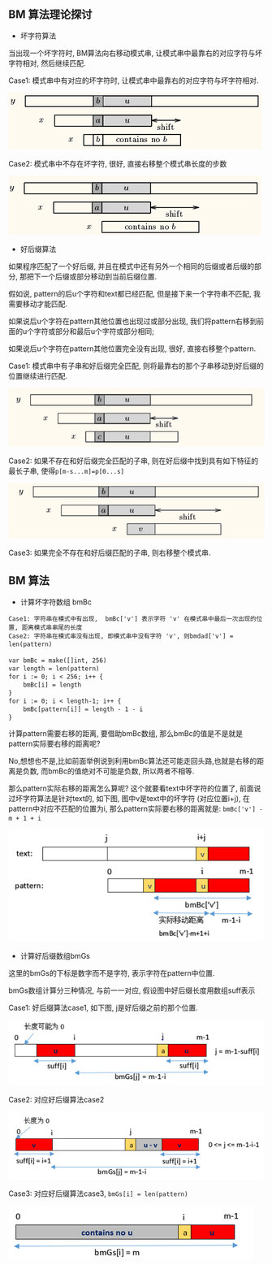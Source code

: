 ## BM 算法理论探讨

- 坏字符算法

当出现一个坏字符时, BM算法向右移动模式串, 让模式串中最靠右的对应字符与坏字符相对, 然后继续匹配.

Case1: 模式串中有对应的坏字符时, 让模式串中最靠右的对应字符与坏字符相对.

![image](../../images/bad_case1.png)

Case2: 模式串中不存在坏字符, 很好, 直接右移整个模式串长度的步数

![image](../../images/bad_case2.png)



- 好后缀算法

如果程序匹配了一个好后缀, 并且在模式中还有另外一个相同的后缀或者后缀的部分, 那把下一个后缀或部分移动到当前后缀位置.

假如说, pattern的后u个字符和text都已经匹配, 但是接下来一个字符串不匹配, 我需要移动才能匹配. 

如果说后u个字符在pattern其他位置也出现过或部分出现, 我们将pattern右移到前面的u个字符或部分和最后u个字符或部分相同;

如果说后u个字符在pattern其他位置完全没有出现, 很好, 直接右移整个pattern.


Case1: 模式串中有子串和好后缀完全匹配, 则将最靠右的那个子串移动到好后缀的位置继续进行匹配.

![image](../../images/good_case1.png)

Case2: 如果不存在和好后缀完全匹配的子串, 则在好后缀中找到具有如下特征的最长子串, 使得`p[m-s...m]=p[0...s]`

![image](../../images/good_case2.png)


Case3: 如果完全不存在和好后缀匹配的子串, 则右移整个模式串.



## BM 算法

- 计算坏字符数组 bmBc

```
Case1: 字符串在模式中有出现,  bmBc['v'] 表示字符 'v' 在模式串中最后一次出现的位置, 距离模式串串尾的长度
Case2: 字符串在模式串没有出现, 即模式串中没有字符 'v', 则bmdad['v'] = len(pattern) 

var bmBc = make([]int, 256)
var length = len(pattern)
for i := 0; i < 256; i++ {
    bmBc[i] = length
}
for i := 0; i < length-1; i++ {
    bmBc[pattern[i]] = length - 1 - i
}
```


计算pattern需要右移的距离, 要借助bmBc数组, 那么bmBc的值是不是就是pattern实际要右移的距离呢? 

No,想想也不是,比如前面举例说到利用bmBc算法还可能走回头路,也就是右移的距离是负数, 而bmBc的值绝对不可能是负数, 所以两者不相等.

那么pattern实际右移的距离怎么算呢? 这个就要看text中坏字符的位置了, 前面说过坏字符算法是针对text的, 如下图,
图中v是text中的坏字符 (对应位置i+j), 在pattern中对应不匹配的位置为i, 那么pattern实际要右移的距离就是: `bmBc['v'] - m + 1 + i`

![image](../../images/compute_bad.png)


- 计算好后缀数组bmGs

这里的bmGs的下标是数字而不是字符, 表示字符在pattern中位置.

bmGs数组计算分三种情况, 与前一一对应, 假设图中好后缀长度用数组suff表示

Case1: 好后缀算法case1, 如下图, j是好后缀之前的那个位置.

![image](../../images/compute_good1.png)


Case2: 对应好后缀算法case2

![image](../../images/compute_good2.png)


Case3: 对应好后缀算法case3, `bmGs[i] = len(pattern)` 

![image](../../images/compute_good3.png)

```

```